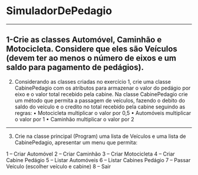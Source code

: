 # SimuladorDePedagio
--------------------------------------------------------------------------------------------------------------------------------------
1-Crie as classes Automóvel, Caminhão e Motocicleta. Considere que eles são Veículos (devem ter ao menos o
número de eixos e um saldo para pagamento de pedágios).
--------------------------------------------------------------------------------------------------------------------------------------
2) Considerando as classes criadas no exercício 1, crie uma classe CabinePedagio com os atributos para armazenar
o valor do pedágio por eixo e o valor total recebido pela cabine.
Na classe CabinePedagio crie um método que permita a passagem de veículos, fazendo o debito do saldo do
veículo e o credito no total recebido pela cabine seguindo as regras:
• Motocicleta multiplicar o valor por 0,5
• Automóveis multiplicar o valor por 1
• Caminhão multiplicar o valor por 2
----------------------------------------------------------------------------------------------------------------------------------------
3) Crie na classe principal (Program) uma lista de Veículos e uma lista de CabinePedagio, apresentar um menu que
permita:


1 – Criar Automóvel
2 – Criar Caminhão
3 – Criar Motocicleta
4 – Criar Cabine Pedágio
5 – Listar Automóveis
6 – Listar Cabines Pedágio
7 – Passar Veículo (escolher veículo e cabine)
8 – Sair

